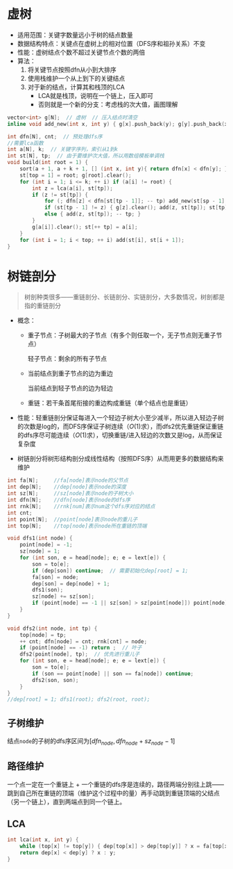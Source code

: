 # 虚树

+ 适用范围：关键字数量远小于树的结点数量
+ 数据结构特点：关键点在虚树上的相对位置（DFS序和祖孙关系）不变
+ 性能：虚树结点个数不超过关键节点个数的两倍
+ 算法：
  1. 将关键节点按照dfn从小到大排序
  2. 使用栈维护一个从上到下的关键结点
  3. 对于新的结点，计算其和栈顶的LCA
     + LCA就是栈顶，说明在一个链上，压入即可
     + 否则就是一个新的分支：考虑栈的次大值，画图理解

```c++
vector<int> g[N];  // 虚树  // 压入结点时清空
inline void add_new(int x, int y) { g[x].push_back(y); g[y].push_back(x); }

int dfn[N], cnt;  // 预处理dfs序
//需要lca函数
int a[N], k;  // 关键字序列，索引从1到k
int st[N], tp;  // 由于要维护次大值，所以用数组模板单调栈
void build(int root = 1) {
    sort(a + 1, a + k + 1, [] (int x, int y){ return dfn[x] < dfn[y]; } );
    st[top = 1] = root; g[root].clear();
    for (int i = 1; i <= k; ++ i) if (a[i] != root) {
        int z = lca(a[i], st[tp]);
        if (z != st[tp]) {
            for (; dfn[z] < dfn[st[tp - 1]]; -- tp) add_new(st[sp - 1], st[tp]);
            if (st[tp - 1] != z) { g[z].clear(); add(z, st[tp]); st[tp] = z; }
            else { add(z, st[tp]); -- tp; }
        }
        g[a[i]].clear(); st[++ tp] = a[i];
    }
    for (int i = 1; i < top; ++ i) add(st[i], st[i + 1]);
}
```

# 树链剖分

> 树剖种类很多——重链剖分、长链剖分、实链剖分，大多数情况，树剖都是指的重链剖分

+ 概念：

  + 重子节点：子树最大的子节点（有多个则任取一个，无子节点则无重子节点）

    轻子节点：剩余的所有子节点

  + 当前结点到重子节点的边为重边

    当前结点到轻子节点的边为轻边

  + 重链：若干条首尾衔接的重边构成重链（单个结点也是重链）

+ 性能：轻重链剖分保证每进入一个轻边子树大小至少减半，所以进入轻边子树的次数是log的，而DFS序保证子树连续（$O(1)$求），而dfs2优先重链保证重链的dfs序尽可能连续（$O(1)$求），切换重链/进入轻边的次数又是log，从而保证复杂度

+ 树链剖分将树形结构剖分成线性结构（按照DFS序）从而用更多的数据结构来维护

```c++
int fa[N];     //fa[node]表示node的父节点
int dep[N];    //dep[node]表示node的深度
int sz[N];     //sz[node]表示node的子树大小
int dfn[N];    //dfn[node]表示node的dfs序
int rnk[N];    //rnk[num]表示num这个dfs序对应的结点
int cnt;
int point[N];  //point[node]表示node的重儿子
int top[N];    //top[node]表示node所在重链的顶端

void dfs1(int node) {
	point[node] = -1;
    sz[node] = 1;
    for (int son, e = head[node]; e; e = lext[e]) {
        son = to[e];
		if (dep[son]) continue;  // 需要初始化dep[root] = 1;
        fa[son] = node;
        dep[son] = dep[node] + 1;
        dfs1(son);
        sz[node] += sz[son];
		if (point[node] == -1 || sz[son] > sz[point[node]]) point[node] = son;
    }
}

void dfs2(int node, int tp) {
    top[node] = tp;
    ++ cnt; dfn[node] = cnt; rnk[cnt] = node;
    if (point[node] == -1) return ;  // 叶子
    dfs2(point[node], tp);  // 优先进行重儿子
    for (int son, e = head[node]; e; e = lext[e]) {
        son = to[e];
        if (son == point[node] || son == fa[node]) continue;
        dfs2(son, son);
    }
}
//dep[root] = 1; dfs1(root); dfs2(root, root);
```

## 子树维护

结点`node`的子树的dfs序区间为$[dfn_{node}, dfn_{node} + sz_{node} - 1]$

## 路径维护

一个点一定在一个重链上 + 一个重链的dfs序是连续的，路径两端分别往上跳——跳到自己所在重链的顶端（维护这个过程中的量）再手动跳到重链顶端的父结点（另一个链上），直到两端点到同一个链上。

## LCA

```c++
int lca(int x, int y) {
    while (top[x] != top[y]) { dep[top[x]] > dep[top[y]] ? x = fa[top[x]] ? fa[top[y]]; }
    return dep[x] < dep[y] ? x : y;
}
```
